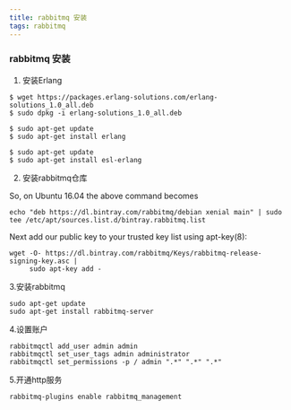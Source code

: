 ```yaml
---
title: rabbitmq 安装
tags: rabbitmq
---
```


### rabbitmq 安装
1. 安装Erlang
```
$ wget https://packages.erlang-solutions.com/erlang-solutions_1.0_all.deb
$ sudo dpkg -i erlang-solutions_1.0_all.deb

$ sudo apt-get update
$ sudo apt-get install erlang

$ sudo apt-get update
$ sudo apt-get install esl-erlang
```

2. 安装rabbitmq仓库

So, on Ubuntu 16.04 the above command becomes
```
echo "deb https://dl.bintray.com/rabbitmq/debian xenial main" | sudo tee /etc/apt/sources.list.d/bintray.rabbitmq.list
```

Next add our public key to your trusted key list using apt-key(8):
```
wget -O- https://dl.bintray.com/rabbitmq/Keys/rabbitmq-release-signing-key.asc |
     sudo apt-key add -
```

3.安装rabbitmq

```
sudo apt-get update
sudo apt-get install rabbitmq-server
```

4.设置账户

```
rabbitmqctl add_user admin admin
rabbitmqctl set_user_tags admin administrator
rabbitmqctl set_permissions -p / admin ".*" ".*" ".*"
```

5.开通http服务

```
rabbitmq-plugins enable rabbitmq_management
```